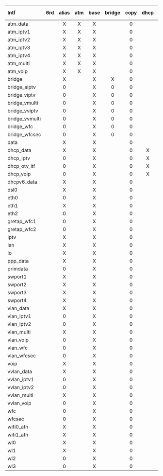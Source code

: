 |Intf          |6rd|alias|atm|base|bridge|copy|dhcp|dhcp-api|dhcpv6|dhcpv6impl|dop-slave|dsl|dslite|eth|gre|nat|netdev|netdev-api|penable|ppp|ptm|ra |ra-api|switch|vlan|wlanconfig|wlanradio|wlanvap|
|:-------------|:-:|:---:|:-:|:--:|:----:|:--:|:--:|:------:|:----:|:--------:|:-------:|:-:|:----:|:-:|:-:|:-:|:----:|:--------:|:-----:|:-:|:-:|:-:|:----:|:----:|:--:|:--------:|:-------:|:-----:|
|atm_data      |   |  X  | X | X  |      | 0  |    |   0    |      |          |         |   |      |   |   | X |  X   |    0     |       |   |   |   |  0   |      |    |          |         |       |
|atm_iptv1     |   |  X  | X | X  |      | 0  |    |   0    |      |          |         |   |      |   |   | X |  X   |    0     |       |   |   |   |  0   |      |    |          |         |       |
|atm_iptv2     |   |  X  | X | X  |      | 0  |    |   0    |      |          |         |   |      |   |   | X |  X   |    0     |       |   |   |   |  0   |      |    |          |         |       |
|atm_iptv3     |   |  X  | X | X  |      | 0  |    |   0    |      |          |         |   |      |   |   | X |  X   |    0     |       |   |   |   |  0   |      |    |          |         |       |
|atm_iptv4     |   |  X  | X | X  |      | 0  |    |   0    |      |          |         |   |      |   |   | X |  X   |    0     |       |   |   |   |  0   |      |    |          |         |       |
|atm_multi     |   |  X  | X | X  |      | 0  |    |   0    |      |          |         |   |      |   |   | X |  X   |    0     |       |   |   | X |  0   |      |    |          |         |       |
|atm_voip      |   |  X  | X | X  |      | 0  |    |   0    |      |          |         |   |      |   |   | X |  X   |    0     |       |   |   |   |  0   |      |    |          |         |       |
|bridge        |   |  X  |   | X  |  X   | 0  |    |   0    |      |          |         |   |      |   |   | X |  X   |    0     |       |   |   | X |  0   |      |    |          |         |       |
|bridge_aiptv  |   |  0  |   | X  |  0   | 0  |    |   0    |      |          |         |   |      |   |   | 0 |  X   |    0     |       |   |   |   |  0   |      |    |          |         |       |
|bridge_viptv  |   |  0  |   | X  |  0   | 0  |    |   0    |      |          |         |   |      |   |   | 0 |  X   |    0     |       |   |   |   |  0   |      |    |          |         |       |
|bridge_vmulti |   |  0  |   | X  |  0   | 0  |    |   0    |      |          |         |   |      |   |   | 0 |  X   |    0     |       |   |   | X |  0   |      |    |          |         |       |
|bridge_vviptv |   |  0  |   | X  |  0   | 0  |    |   0    |      |          |         |   |      |   |   | 0 |  X   |    0     |       |   |   |   |  0   |      |    |          |         |       |
|bridge_vvmulti|   |  0  |   | X  |  0   | 0  |    |   0    |      |          |         |   |      |   |   | 0 |  X   |    0     |       |   |   | X |  0   |      |    |          |         |       |
|bridge_wfc    |   |  0  |   | X  |  0   | 0  |    |   0    |      |          |         |   |      |   |   | 0 |  X   |    0     |       |   |   |   |  0   |      |    |          |         |       |
|bridge_wfcsec |   |  0  |   | X  |  0   | 0  |    |   0    |      |          |         |   |      |   |   | 0 |  X   |    0     |       |   |   |   |  0   |      |    |          |         |       |
|data          |   |  X  |   | X  |      | 0  |    |   0    |      |          |         |   |      |   |   |   |      |    0     |       |   |   |   |  0   |      |    |          |         |       |
|dhcp_data     |   |  X  |   | X  |      | 0  | X  |   0    |      |          |         |   |      |   |   |   |      |    0     |       |   |   |   |  0   |      |    |          |         |       |
|dhcp_iptv     |   |  0  |   | X  |      | 0  | X  |   0    |      |          |         |   |      |   |   |   |      |    0     |       |   |   |   |  0   |      |    |          |         |       |
|dhcp_otv_itf  |   |  0  |   | X  |      | 0  | X  |   0    |      |          |         |   |      |   |   |   |      |    0     |       |   |   |   |  0   |      |    |          |         |       |
|dhcp_voip     |   |  0  |   | X  |      | 0  | X  |   0    |      |          |         |   |      |   |   |   |      |    0     |       |   |   |   |  0   |      |    |          |         |       |
|dhcpv6_data   |   |  X  |   | X  |      | 0  |    |   0    |  X   |    0     |         |   |      |   |   |   |      |    0     |       |   |   |   |  0   |      |    |          |         |       |
|dsl0          |   |  X  |   | X  |      | 0  |    |   0    |      |          |         | X |      |   |   |   |      |    0     |       |   |   |   |  0   |      |    |          |         |       |
|eth0          |   |  0  |   | X  |      | 0  |    |   0    |      |          |         |   |      |   |   | 0 |  X   |    0     |       |   |   |   |  0   |      |    |          |         |       |
|eth1          |   |  X  |   | X  |      | 0  |    |   0    |      |          |         |   |      | X |   | X |  X   |    0     |       |   |   |   |  0   |      |    |          |         |       |
|eth2          |   |  0  |   | X  |      | 0  |    |   0    |      |          |         |   |      |   |   | 0 |  X   |    0     |       |   | 0 |   |  0   |      |    |          |         |       |
|gretap_wfc1   |   |  0  |   | X  |      | 0  |    |   0    |      |          |         |   |      |   | 0 | 0 |  X   |    0     |       |   |   |   |  0   |      |    |          |         |       |
|gretap_wfc2   |   |  0  |   | X  |      | 0  |    |   0    |      |          |         |   |      |   | 0 | 0 |  X   |    0     |       |   |   |   |  0   |      |    |          |         |       |
|iptv          |   |  X  |   | X  |      | 0  |    |   0    |      |          |         |   |      |   |   |   |      |    0     |       |   |   |   |  0   |      |    |          |         |       |
|lan           |   |  X  |   | X  |      | 0  |    |   0    |      |          |         |   |      |   |   |   |      |    0     |       |   |   |   |  0   |      |    |    0     |         |       |
|lo            |   |  X  |   | X  |      | 0  |    |   0    |      |          |         |   |      |   |   | X |  X   |    0     |       |   |   | X |  0   |      |    |    0     |         |       |
|ppp_data      |   |  X  |   | X  |      | 0  |    |   0    |      |          |         |   |      |   |   | X |  X   |    0     |       | X |   |   |  0   |      |    |          |         |       |
|primdata      |   |  0  |   | X  |      | 0  |    |   0    |      |          |         |   |      |   |   |   |      |    0     |       |   |   |   |  0   |      |    |          |         |       |
|swport1       |   |  X  |   | X  |      | 0  |    |   0    |      |          |         |   |      | X |   |   |      |    0     |       |   |   |   |  0   |      |    |          |         |       |
|swport2       |   |  X  |   | X  |      | 0  |    |   0    |      |          |         |   |      | X |   |   |      |    0     |       |   |   |   |  0   |      |    |          |         |       |
|swport3       |   |  X  |   | X  |      | 0  |    |   0    |      |          |         |   |      | X |   |   |      |    0     |       |   |   |   |  0   |      |    |          |         |       |
|swport4       |   |  X  |   | X  |      | 0  |    |   0    |      |          |         |   |      | X |   |   |      |    0     |       |   |   |   |  0   |      |    |          |         |       |
|vlan_data     |   |  X  |   | X  |      | 0  |    |   0    |      |          |         |   |      |   |   | X |  X   |    0     |       |   |   |   |  0   |      | X  |          |         |       |
|vlan_iptv1    |   |  0  |   | X  |      | 0  |    |   0    |      |          |         |   |      |   |   | 0 |  X   |    0     |       |   |   |   |  0   |      | 0  |          |         |       |
|vlan_iptv2    |   |  0  |   | X  |      | 0  |    |   0    |      |          |         |   |      |   |   | 0 |  X   |    0     |       |   |   |   |  0   |      | 0  |          |         |       |
|vlan_multi    |   |  X  |   | X  |      | 0  |    |   0    |      |          |         |   |      |   |   | X |  X   |    0     |       |   |   | X |  0   |      | X  |          |         |       |
|vlan_voip     |   |  0  |   | X  |      | 0  |    |   0    |      |          |         |   |      |   |   | 0 |  X   |    0     |       |   |   |   |  0   |      | 0  |          |         |       |
|vlan_wfc      |   |  0  |   | X  |      | 0  |    |   0    |      |          |         |   |      |   |   | 0 |  X   |    0     |       |   |   |   |  0   |      | 0  |          |         |       |
|vlan_wfcsec   |   |  0  |   | X  |      | 0  |    |   0    |      |          |         |   |      |   |   | 0 |  X   |    0     |       |   |   |   |  0   |      | 0  |          |         |       |
|voip          |   |  X  |   | X  |      | 0  |    |   0    |      |          |         |   |      |   |   |   |      |    0     |       |   |   |   |  0   |      |    |          |         |       |
|vvlan_data    |   |  X  |   | X  |      | 0  |    |   0    |      |          |         |   |      |   |   | X |  X   |    0     |       |   |   |   |  0   |      | X  |          |         |       |
|vvlan_iptv1   |   |  0  |   | X  |      | 0  |    |   0    |      |          |         |   |      |   |   | 0 |  X   |    0     |       |   |   |   |  0   |      | 0  |          |         |       |
|vvlan_iptv2   |   |  0  |   | X  |      | 0  |    |   0    |      |          |         |   |      |   |   | 0 |  X   |    0     |       |   |   |   |  0   |      | 0  |          |         |       |
|vvlan_multi   |   |  X  |   | X  |      | 0  |    |   0    |      |          |         |   |      |   |   | X |  X   |    0     |       |   |   | X |  0   |      | X  |          |         |       |
|vvlan_voip    |   |  0  |   | X  |      | 0  |    |   0    |      |          |         |   |      |   |   | 0 |  X   |    0     |       |   |   |   |  0   |      | 0  |          |         |       |
|wfc           |   |  0  |   | X  |      | 0  |    |   0    |      |          |         |   |      |   |   |   |      |    0     |       |   |   |   |  0   |      |    |          |         |       |
|wfcsec        |   |  0  |   | X  |      | 0  |    |   0    |      |          |         |   |      |   |   |   |      |    0     |       |   |   |   |  0   |      |    |          |         |       |
|wifi0_ath     |   |  X  |   | X  |      | 0  |    |   0    |      |          |         |   |      |   |   |   |      |    0     |   X   |   |   |   |  0   |      |    |    0     |    X    |       |
|wifi1_ath     |   |  X  |   | X  |      | 0  |    |   0    |      |          |         |   |      |   |   |   |      |    0     |   X   |   |   |   |  0   |      |    |    0     |    X    |       |
|wl0           |   |  X  |   | X  |      | 0  |    |   0    |      |          |         |   |      |   |   | X |  X   |    0     |   X   |   |   |   |  0   |      |    |    0     |         |   X   |
|wl1           |   |  X  |   | X  |      | 0  |    |   0    |      |          |         |   |      |   |   | X |  X   |    0     |   X   |   |   |   |  0   |      |    |    0     |         |   X   |
|wl2           |   |  0  |   | X  |      | 0  |    |   0    |      |          |         |   |      |   |   | 0 |  X   |    0     |       |   |   |   |  0   |      |    |    0     |         |   X   |
|wl3           |   |  0  |   | X  |      | 0  |    |   0    |      |          |         |   |      |   |   | 0 |  X   |    0     |       |   |   |   |  0   |      |    |    0     |         |   X   |
